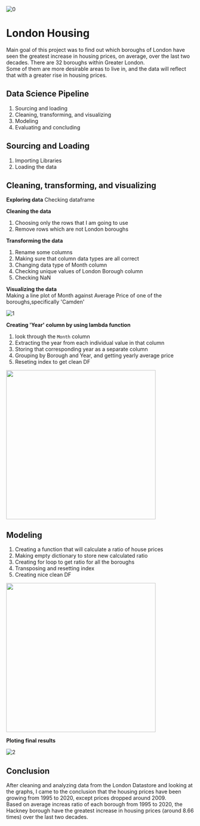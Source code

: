 ![0](https://user-images.githubusercontent.com/98930412/173456584-780dcccf-ed7d-4104-8b04-784b08d6127d.jpg)
 
# London Housing

Main goal of this project was to find out which boroughs of London have seen the greatest increase in housing prices, on average, over the last two decades.
There are 32 boroughs within Greater London.    
Some of them are more desirable areas to live in, and the data will reflect that with a greater rise in housing prices.

## Data Science Pipeline

1. Sourcing and loading
2. Cleaning, transforming, and visualizing
3. Modeling
4. Evaluating and concluding

## Sourcing and Loading 
1. Importing Libraries
2. Loading the data

## Cleaning, transforming, and visualizing

**Exploring data**
Checking dataframe

**Cleaning the data**

1. Choosing only the rows that I am going to use
2. Remove rows which are not London boroughs

**Transforming the data**
1. Rename some columns
2. Making sure that column data types are all correct
3. Changing data type of Month column
4. Checking unique values of London Borough column
5. Checking NaN

**Visualizing the data**    
Making a line plot of Month against Average Price of one of the boroughs,specifically 'Camden'

![1](https://user-images.githubusercontent.com/98930412/173627861-e2e20234-d972-4262-8ee1-376e51cc9714.PNG)

**Creating 'Year' column by using lambda function**
1. look through the `Month` column
2. Extracting the year from each individual value in that column 
3. Storing that corresponding year as a separate column
4. Grouping by Borough and Year, and getting yearly average price
5. Reseting index to get clean DF

<img src="https://user-images.githubusercontent.com/98930412/173628401-f8a03b8e-566c-4783-91b6-88e873aeb949.PNG" width="400">


## Modeling
1. Creating a function that will calculate a ratio of house prices
2. Making empty dictionary to store new calculated ratio
3. Creating for loop to get ratio for all the boroughs
4. Transposing and resetting index
5. Creating nice clean DF

<img src="https://user-images.githubusercontent.com/98930412/173628927-4e87caab-c391-4e58-9b2a-ef5201181b2c.PNG" width="400">


**Ploting final results**

![2](https://user-images.githubusercontent.com/98930412/173629459-72a46c21-d0cf-481a-b229-eadb8a165ee4.PNG)


## Conclusion  
After cleaning and analyzing data from the London Datastore and looking at the graphs, I came to the conclusion that the housing prices have been growing from 1995 to 2020, except prices dropped around 2009.        
Based on average increas ratio of each borough from 1995 to 2020, the Hackney borough have the greatest increase in housing prices (around 8.66 times) over the last two decades.
